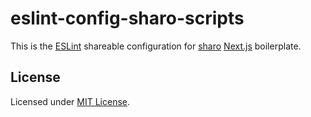 # eslint-config-sharo-scripts

This is the [ESLint][eslint] shareable configuration for [sharo][sharo]
[Next.js][next] boilerplate.

## License

Licensed under [MIT License][license].

[eslint]: https://eslint.org/
[license]: https://github.com/tkesgar/eslint-config-sharo-scripts/blob/master/LICENSE
[next]: https://nextjs.org/docs
[sharo]: https://github.com/tkesgar/sharo
